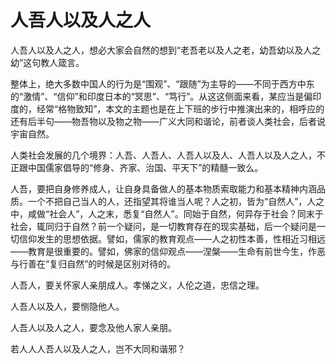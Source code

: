 # 人吾人以及人之人 #
人吾人以及人之人，想必大家会自然的想到“老吾老以及人之老，幼吾幼以及人之幼”这句教人箴言。

整体上，绝大多数中国人的行为是“围观”、“跟随”为主导的——不同于西方中东的“激情”、“信仰”和印度日本的“冥思”、“笃行”。从这这侧面来看，某应当是偏印度的，经常“格物致知”，本文的主题也是在上下班的步行中推演出来的，相呼应的还有后半句——物吾物以及物之物——广义大同和谐论，前者谈人类社会，后者说宇宙自然。

人类社会发展的几个境界：人吾、人吾人、人吾人以及人、人吾人以及人之人，不正跟中国儒家倡导的“修身、齐家、治国、平天下”的精髓一致么。

人吾，要把自身修养成人，让自身具备做人的基本物质索取能力和基本精神内涵品质。一个不把自己当人的人，还指望其将谁当人呢？人之初，皆为“自然人”，人之中，咸做“社会人”，人之末，悉复“自然人”。同始于自然，何异存于社会？同末于社会，辄同归于自然？前一个疑问，是一切教育存在的现实基础，后一个疑问是一切信仰发生的思想依据。譬如，儒家的教育观点——人之初性本善，性相近习相远——教育是很重要的。譬如，佛家的信仰观点——涅槃——生命有前世今生，作恶与行善在“复归自然”的时候是区别对待的。

人吾人，要关怀家人亲朋成人。孝悌之义，人伦之道，忠信之理。

人吾人以及人，要恻隐他人。

人吾人以及人之人，要念及他人家人亲朋。

若人人人吾人以及人之人，岂不大同和谐邪？